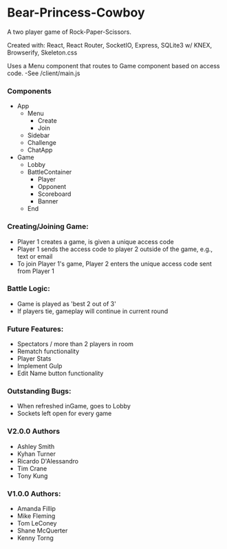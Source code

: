 # Bear-Princess-Cowboy

A two player game of Rock-Paper-Scissors.

Created with: React, React Router, SocketIO, Express, SQLite3 w/ KNEX, Browserify, Skeleton.css


Uses a Menu component that routes to Game component based on access code.
-See /client/main.js

### Components
  * App
    * Menu
      * Create
      * Join
    * Sidebar
     * Challenge
     * ChatApp
  * Game
    * Lobby
    * BattleContainer
      * Player
      * Opponent
      * Scoreboard
      * Banner
    * End

### Creating/Joining Game:
 * Player 1 creates a game, is given a unique access code
 * Player 1 sends the access code to player 2 outside of the game, e.g., text or email
 * To join Player 1's game, Player 2 enters the unique access code sent from Player 1


### Battle Logic:
 * Game is played as 'best 2 out of 3'
 * If players tie, gameplay will continue in current round


### Future Features:
 * Spectators / more than 2 players in room
 * Rematch functionality
 * Player Stats
 * Implement Gulp
 * Edit Name button functionality


### Outstanding Bugs:
 * When refreshed inGame, goes to Lobby
 * Sockets left open for every game
 

### V2.0.0 Authors 
  * Ashley Smith
  * Kyhan Turner
  * Ricardo D'Alessandro
  * Tim Crane
  * Tony Kung

### V1.0.0 Authors: 
  * Amanda Fillip
  * Mike Fleming
  * Tom LeConey
  * Shane McQuerter
  * Kenny Torng
